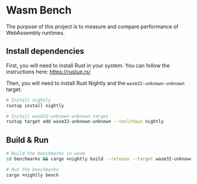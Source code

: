 
# Wasm Bench
The purpose of this project is to measure and compare performance of WebAssembly runtimes.

## Install dependencies

First, you will need to install Rust in your system.
You can follow the instructions here: https://rustup.rs/

Then, you will need to install Rust Nightly and the `wasm32-unknown-unknown` target.

```bash
# Install nightly
rustup install nightly

# Install wasm32-unknown-unknown target
rustup target add wasm32-unknown-unknown --toolchain nightly
```

## Build & Run

```bash
# Build the benchmarks in wasm
cd benchmarks && cargo +nightly build --release --target wasm32-unknown-unknown && cd ..

# Run the benchmarks
cargo +nightly bench
```
